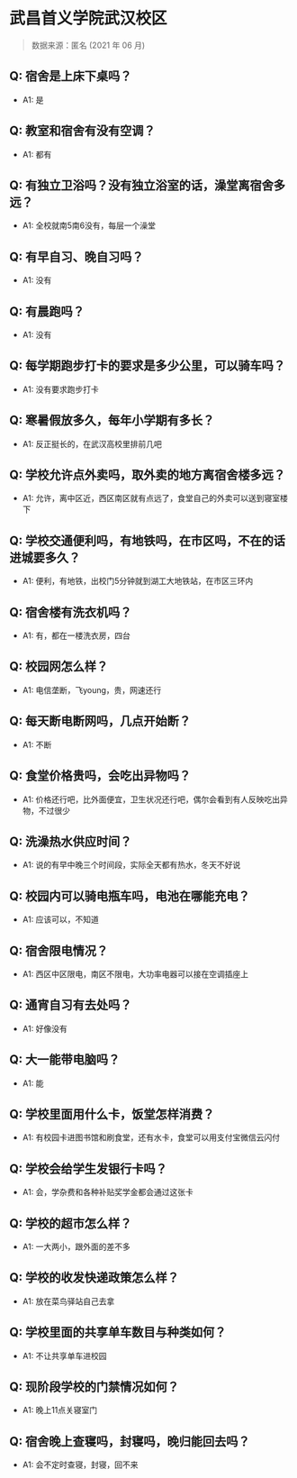 # 武昌首义学院武汉校区

> 数据来源：匿名 (2021 年 06 月)

## Q: 宿舍是上床下桌吗？

- A1: 是

## Q: 教室和宿舍有没有空调？

- A1: 都有

## Q: 有独立卫浴吗？没有独立浴室的话，澡堂离宿舍多远？

- A1: 全校就南5南6没有，每层一个澡堂

## Q: 有早自习、晚自习吗？

- A1: 没有

## Q: 有晨跑吗？

- A1: 没有

## Q: 每学期跑步打卡的要求是多少公里，可以骑车吗？

- A1: 没有要求跑步打卡

## Q: 寒暑假放多久，每年小学期有多长？

- A1: 反正挺长的，在武汉高校里排前几吧

## Q: 学校允许点外卖吗，取外卖的地方离宿舍楼多远？

- A1: 允许，离中区近，西区南区就有点远了，食堂自己的外卖可以送到寝室楼下

## Q: 学校交通便利吗，有地铁吗，在市区吗，不在的话进城要多久？

- A1: 便利，有地铁，出校门5分钟就到湖工大地铁站，在市区三环内

## Q: 宿舍楼有洗衣机吗？

- A1: 有，都在一楼洗衣房，四台

## Q: 校园网怎么样？

- A1: 电信垄断，飞young，贵，网速还行

## Q: 每天断电断网吗，几点开始断？

- A1: 不断

## Q: 食堂价格贵吗，会吃出异物吗？

- A1: 价格还行吧，比外面便宜，卫生状况还行吧，偶尔会看到有人反映吃出异物，不过很少

## Q: 洗澡热水供应时间？

- A1: 说的有早中晚三个时间段，实际全天都有热水，冬天不好说

## Q: 校园内可以骑电瓶车吗，电池在哪能充电？

- A1: 应该可以，不知道

## Q: 宿舍限电情况？

- A1: 西区中区限电，南区不限电，大功率电器可以接在空调插座上

## Q: 通宵自习有去处吗？

- A1: 好像没有

## Q: 大一能带电脑吗？

- A1: 能

## Q: 学校里面用什么卡，饭堂怎样消费？

- A1: 有校园卡进图书馆和刷食堂，还有水卡，食堂可以用支付宝微信云闪付

## Q: 学校会给学生发银行卡吗？

- A1: 会，学杂费和各种补贴奖学金都会通过这张卡

## Q: 学校的超市怎么样？

- A1: 一大两小，跟外面的差不多

## Q: 学校的收发快递政策怎么样？

- A1: 放在菜鸟驿站自己去拿

## Q: 学校里面的共享单车数目与种类如何？

- A1: 不让共享单车进校园

## Q: 现阶段学校的门禁情况如何？

- A1: 晚上11点关寝室门

## Q: 宿舍晚上查寝吗，封寝吗，晚归能回去吗？

- A1: 会不定时查寝，封寝，回不来

